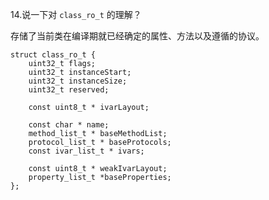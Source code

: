 14.说一下对 `class_ro_t` 的理解？

存储了当前类在编译期就已经确定的属性、方法以及遵循的协议。


```objc
struct class_ro_t {  
    uint32_t flags;
    uint32_t instanceStart;
    uint32_t instanceSize;
    uint32_t reserved;

    const uint8_t * ivarLayout;

    const char * name;
    method_list_t * baseMethodList;
    protocol_list_t * baseProtocols;
    const ivar_list_t * ivars;

    const uint8_t * weakIvarLayout;
    property_list_t *baseProperties;
};
```



